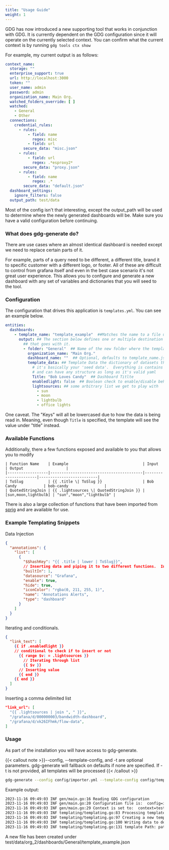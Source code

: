 ```yaml
---
title: "Usage Guide"
weight: 1
---
```


GDG has now introduced a new supporting tool that works in conjunction with GDG. It is currently dependent on the GDG
configuration
since it will operate on the currently selected context. You can confirm what the current context is by
running `gdg tools ctx show`

For example, my current output is as follows:

```yaml
context_name:
  storage: ""
  enterprise_support: true
  url: http://localhost:3000
  token: ""
  user_name: admin
  password: admin
  organization_name: Main Org.
  watched_folders_override: [ ]
  watched:
    - General
    - Other
  connections:
    credential_rules:
      - rules:
          - field: name
            regex: misc
          - field: url
        secure_data: "misc.json"
      - rules:
          - field: url
            regex: .*esproxy2*
        secure_data: "proxy.json"
      - rules:
          - field: name
            regex: .*
        secure_data: "default.json"
  dashboard_settings:
    ignore_filters: false
  output_path: test/data
```

Most of the config isn't that interesting, except the output_path will be used to determine where the newly generated
dashboards will be. Make sure you have a valid configuration before continuing.

### What does gdg-generate do?

There are use cases where an almost identical dashboard is needed except we need to replace certain parts of it.

For example, parts of a query need to be different, a different title, brand it to specific customer with a different
logo, or footer. All of these are difficult to control from grafana itself and even in the best case scenario it's not
great user experience. This allows you to configure and generate a new dashboard with any set of variables and
dictionaries that you will seed to the tool.

### Configuration

The configuration that drives this application is `templates.yml`. You can see an example below.

```yaml
entities:
  dashboards:
    - template_name: "template_example"  ##Matches the name to a file under ouput_path/templates/*.go.tmpl
      output: ## The section below defines one or multiple destination and the associated configuration
        ## that goes with it.
        - folder: "General"  ## Name of the new folder where the template will be created
          organization_name: "Main Org."
          dashboard_name: ""  ## Optional, defaults to template_name.json
          template_data: ## Template Data the dictionary of datasets that can be used in the template,
            # it's basically your 'seed data'.  Everything is contains is absolutely arbitrary
            # and can have any structure as long as it's valid yaml
            Title: "Bob Loves Candy"  ## Dashboard Titlte
            enabledlight: false  ## Boolean check to enable/disable behavior
            lightsources: ## some arbitrary list we get to play with
              - sun
              - moon
              - lightbulb
              - office lights
```

One caveat. The "Keys" will all be lowercased due to how the data is being read in. Meaning, even though
`Title` is specified, the template will see the value under "title" instead.

### Available Functions

Additionally, there a few functions exposed and available to you that allows you to modify

```
| Function Name    | Example                                 | Input                | Output                   |
|------------------|-----------------------------------------|----------------------|--------------------------|
| ToSlug           | {{ .title \| ToSlug }}                  | Bob Candy            | bob-candy                |
| QuotedStringJoin | {{ .lightsources \| QuotedStringJoin }} | [sun,moon,lightbulb] | "sun","moon","lightbulb" |
```

There is also a large collection of functions that have been imported from [sprig](https://masterminds.github.io/sprig/)
and are available for use.

### Example Templating Snippets

Data Injection

```json
{
  "annotations": {
    "list": [
      {
        "$$hashKey": "{{ .title | lower | ToSlug}}",
        // Inserting data and piping it to two different functions.  In this case, ToLower is redundant, but it serves as a chained example.
        "builtIn": 1,
        "datasource": "Grafana",
        "enable": true,
        "hide": true,
        "iconColor": "rgba(0, 211, 255, 1)",
        "name": "Annotations Alerts",
        "type": "dashboard"
      }
    ]
  }
}
```

Iterating and conditionals.

```json
{
  "link_text": [
    {{ if .enabledlight }}
    // conditional to check if to insert or not
      {{ range $v: = .lightsources }}
        // Iterating through list
        {{ $v }}
      // Inserting value
      {{ end }}
    {{ end }}
  ]
}
```

Inserting a comma delimited list

```json
"link_url": [
  "{{ .lightsources | join ", " }}",
  "/grafana/d/000000003/bandwidth-dashboard",
  "/grafana/d/xk26IFhmk/flow-data",
]
```

### Usage

As part of the installation you will have access to gdg-generate.


{{< callout note >}}--config, --template-config, and -t are optional parameters.  gdg-generate will fallback on defaults if
none are specified.  If -t is not provided, all templates will be processed
 {{< /callout >}}

```sh
gdg-generate --config config/importer.yml --template-config config/template.yaml template generate  -t template_example
```

Example output:

```sh
2023-11-16 09:49:03 INF gen/main.go:16 Reading GDG configuration
2023-11-16 09:49:03 INF gen/main.go:20 Configuration file is:  config=importer.yml
2023-11-16 09:49:03 INF gen/main.go:29 Context is set to:  context=testing
2023-11-16 09:49:03 INF templating/templating.go:83 Processing template template=template_example
2023-11-16 09:49:03 INF templating/templating.go:97 Creating a new template folder=General orgId=2 data="map[enabledlight:false lightsources:[sun moon lightbulb office lights] title:Bob Loves Candy]"
2023-11-16 09:49:03 INF templating/templating.go:100 Writing data to destination output=test/data/org_2/dashboards
2023-11-16 09:49:03 INF templating/templating.go:131 template Path: path=test/data/templates
```

A new file has been created under test/data/org_2/dashboards/General/template_example.json
